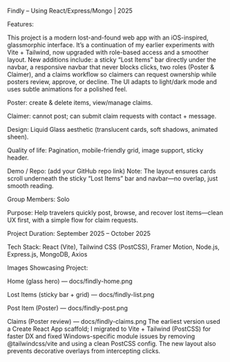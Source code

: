 Findly – Using React/Express/Mongo | 2025

Features:

This project is a modern lost-and-found web app with an iOS-inspired, glassmorphic interface. It’s a continuation of my earlier experiments with Vite + Tailwind, now upgraded with role-based access and a smoother layout. New additions include: a sticky “Lost Items” bar directly under the navbar, a responsive navbar that never blocks clicks, two roles (Poster & Claimer), and a claims workflow so claimers can request ownership while posters review, approve, or decline. The UI adapts to light/dark mode and uses subtle animations for a polished feel.

Poster: create & delete items, view/manage claims.

Claimer: cannot post; can submit claim requests with contact + message.

Design: Liquid Glass aesthetic (translucent cards, soft shadows, animated sheen).

Quality of life: Pagination, mobile-friendly grid, image support, sticky header.

Demo / Repo: (add your GitHub repo link)
Note: The layout ensures cards scroll underneath the sticky “Lost Items” bar and navbar—no overlap, just smooth reading.

Group Members: Solo

Purpose: Help travelers quickly post, browse, and recover lost items—clean UX first, with a simple flow for claim requests.

Project Duration: September 2025 – October 2025

Tech Stack: React (Vite), Tailwind CSS (PostCSS), Framer Motion, Node.js, Express.js, MongoDB, Axios

Images Showcasing Project:

Home (glass hero) — docs/findly-home.png

Lost Items (sticky bar + grid) — docs/findly-list.png

Post Item (Poster) — docs/findly-post.png

Claims (Poster review) — docs/findly-claims.png
The earliest version used a Create React App scaffold; I migrated to Vite + Tailwind (PostCSS) for faster DX and fixed Windows-specific module issues by removing @tailwindcss/vite and using a clean PostCSS config. The new layout also prevents decorative overlays from intercepting clicks.
